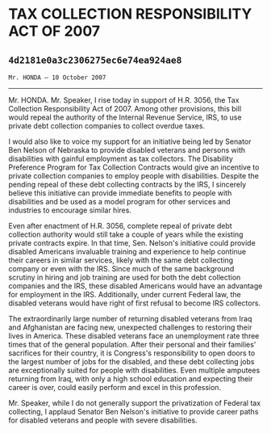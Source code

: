 # TAX COLLECTION RESPONSIBILITY ACT OF 2007
## `4d2181e0a3c2306275ec6e74ea924ae8`
`Mr. HONDA — 10 October 2007`

---


Mr. HONDA. Mr. Speaker, I rise today in support of H.R. 3056, the Tax 
Collection Responsibility Act of 2007. Among other provisions, this 
bill would repeal the authority of the Internal Revenue Service, IRS, 
to use private debt collection companies to collect overdue taxes.

I would also like to voice my support for an initiative being led by 
Senator Ben Nelson of Nebraska to provide disabled veterans and persons 
with disabilities with gainful employment as tax collectors. The 
Disability Preference Program for Tax Collection Contracts would give 
an incentive to private collection companies to employ people with 
disabilities. Despite the pending repeal of these debt collecting 
contracts by the IRS, I sincerely believe this initiative can provide 
immediate benefits to people with disabilities and be used as a model 
program for other services and industries to encourage similar hires.

Even after enactment of H.R. 3056, complete repeal of private debt 
collection authority would still take a couple of years while the 
existing private contracts expire. In that time, Sen. Nelson's 
initiative could provide disabled Americans invaluable training and 
experience to help continue their careers in similar services, likely 
with the same debt collecting company or even with the IRS. Since much 
of the same background scrutiny in hiring and job training are used for 
both the debt collection companies and the IRS, these disabled 
Americans would have an advantage for employment in the IRS. 
Additionally, under current Federal law, the disabled veterans would 
have right of first refusal to become IRS collectors.

The extraordinarily large number of returning disabled veterans from 
Iraq and Afghanistan are facing new, unexpected challenges to restoring 
their lives in America. These disabled veterans face an unemployment 
rate three times that of the general population. After their personal 
and their families' sacrifices for their country, it is Congress's 
responsibility to open doors to the largest number of jobs for the 
disabled, and these debt collecting jobs are exceptionally suited for 
people with disabilities. Even multiple amputees returning from Iraq, 
with only a high school education and expecting their career is over, 
could easily perform and excel in this profession.

Mr. Speaker, while I do not generally support the privatization of 
Federal tax collecting, I applaud Senator Ben Nelson's initiative to 
provide career paths for disabled veterans and people with severe 
disabilities.